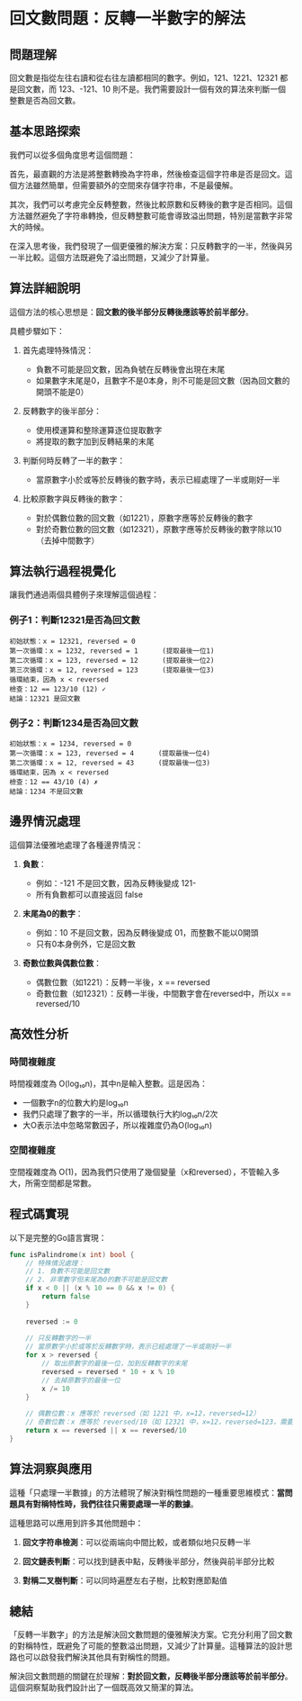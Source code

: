 # 回文數問題：反轉一半數字的解法

## 問題理解

回文數是指從左往右讀和從右往左讀都相同的數字。例如，121、1221、12321 都是回文數，而 123、-121、10 則不是。我們需要設計一個有效的算法來判斷一個整數是否為回文數。

## 基本思路探索

我們可以從多個角度思考這個問題：

首先，最直觀的方法是將整數轉換為字符串，然後檢查這個字符串是否是回文。這個方法雖然簡單，但需要額外的空間來存儲字符串，不是最優解。

其次，我們可以考慮完全反轉整數，然後比較原數和反轉後的數字是否相同。這個方法雖然避免了字符串轉換，但反轉整數可能會導致溢出問題，特別是當數字非常大的時候。

在深入思考後，我們發現了一個更優雅的解決方案：只反轉數字的一半，然後與另一半比較。這個方法既避免了溢出問題，又減少了計算量。

## 算法詳細說明

這個方法的核心思想是：**回文數的後半部分反轉後應該等於前半部分**。

具體步驟如下：

1. 首先處理特殊情況：
    - 負數不可能是回文數，因為負號在反轉後會出現在末尾
    - 如果數字末尾是0，且數字不是0本身，則不可能是回文數（因為回文數的開頭不能是0）

2. 反轉數字的後半部分：
    - 使用模運算和整除運算逐位提取數字
    - 將提取的數字加到反轉結果的末尾

3. 判斷何時反轉了一半的數字：
    - 當原數字小於或等於反轉後的數字時，表示已經處理了一半或剛好一半

4. 比較原數字與反轉後的數字：
    - 對於偶數位數的回文數（如1221），原數字應等於反轉後的數字
    - 對於奇數位數的回文數（如12321），原數字應等於反轉後的數字除以10（去掉中間數字）

## 算法執行過程視覺化

讓我們通過兩個具體例子來理解這個過程：

### 例子1：判斷12321是否為回文數

```
初始狀態：x = 12321, reversed = 0
第一次循環：x = 1232, reversed = 1      (提取最後一位1)
第二次循環：x = 123, reversed = 12      (提取最後一位2)
第三次循環：x = 12, reversed = 123      (提取最後一位3)
循環結束，因為 x < reversed
檢查：12 == 123/10 (12) ✓
結論：12321 是回文數
```

### 例子2：判斷1234是否為回文數

```
初始狀態：x = 1234, reversed = 0
第一次循環：x = 123, reversed = 4      (提取最後一位4)
第二次循環：x = 12, reversed = 43      (提取最後一位3)
循環結束，因為 x < reversed
檢查：12 == 43/10 (4) ✗
結論：1234 不是回文數
```

## 邊界情況處理

這個算法優雅地處理了各種邊界情況：

1. **負數**：
    - 例如：-121 不是回文數，因為反轉後變成 121-
    - 所有負數都可以直接返回 false

2. **末尾為0的數字**：
    - 例如：10 不是回文數，因為反轉後變成 01，而整數不能以0開頭
    - 只有0本身例外，它是回文數

3. **奇數位數與偶數位數**：
    - 偶數位數（如1221）：反轉一半後，x == reversed
    - 奇數位數（如12321）：反轉一半後，中間數字會在reversed中，所以x == reversed/10

## 高效性分析

### 時間複雜度

時間複雜度為 O(log₁₀n)，其中n是輸入整數。這是因為：
- 一個數字n的位數大約是log₁₀n
- 我們只處理了數字的一半，所以循環執行大約log₁₀n/2次
- 大O表示法中忽略常數因子，所以複雜度仍為O(log₁₀n)

### 空間複雜度

空間複雜度為 O(1)，因為我們只使用了幾個變量（x和reversed），不管輸入多大，所需空間都是常數。

## 程式碼實現

以下是完整的Go語言實現：

```go
func isPalindrome(x int) bool {
    // 特殊情況處理：
    // 1. 負數不可能是回文數
    // 2. 非零數字但末尾為0的數不可能是回文數
    if x < 0 || (x % 10 == 0 && x != 0) {
        return false
    }
    
    reversed := 0
    
    // 只反轉數字的一半
    // 當原數字小於或等於反轉數字時，表示已經處理了一半或剛好一半
    for x > reversed {
        // 取出原數字的最後一位，加到反轉數字的末尾
        reversed = reversed * 10 + x % 10
        // 去掉原數字的最後一位
        x /= 10
    }
    
    // 偶數位數：x 應等於 reversed（如 1221 中，x=12，reversed=12）
    // 奇數位數：x 應等於 reversed/10（如 12321 中，x=12，reversed=123，需要去掉中間的3）
    return x == reversed || x == reversed/10
}
```

## 算法洞察與應用

這種「只處理一半數據」的方法體現了解決對稱性問題的一種重要思維模式：**當問題具有對稱特性時，我們往往只需要處理一半的數據**。

這種思路可以應用到許多其他問題中：

1. **回文字符串檢測**：可以從兩端向中間比較，或者類似地只反轉一半

2. **回文鏈表判斷**：可以找到鏈表中點，反轉後半部分，然後與前半部分比較

3. **對稱二叉樹判斷**：可以同時遍歷左右子樹，比較對應節點值

## 總結

「反轉一半數字」的方法是解決回文數問題的優雅解決方案。它充分利用了回文數的對稱特性，既避免了可能的整數溢出問題，又減少了計算量。這種算法的設計思路也可以啟發我們解決其他具有對稱性的問題。

解決回文數問題的關鍵在於理解：**對於回文數，反轉後半部分應該等於前半部分**。這個洞察幫助我們設計出了一個既高效又簡潔的算法。
